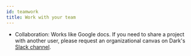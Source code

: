 ```yaml
---
id: teamwork
title: Work with your team
---
```


- Collaboration: Works like Google docs. If you need to share a project with another user, please request an organizational canvas on Dark's [Slack channel](https://darkcommunity.slack.com).
